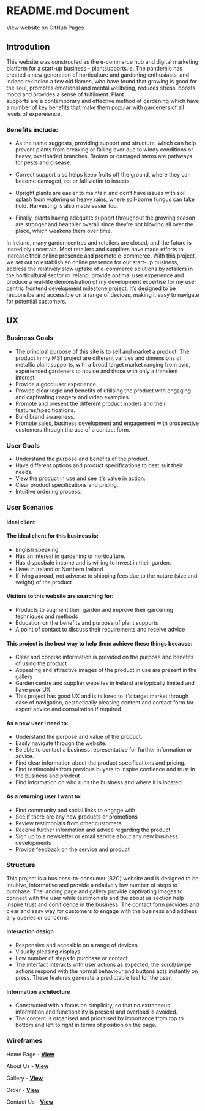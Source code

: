 # README.md Document 

View website on GitHub Pages

## Introdution

This website was constructed as the e-commerce hub and digital marketing platform for a start-up business - plantsupports.ie. The pandemic
has created a new generation of horticulture and gardening enthusiasts, and indeed rekindled a few old flames, who have found that growing 
is good for the soul, promotes emotional and mental wellbeing, reduces stress, boosts mood and  provides a sense of fulfilment. Plant  
supports are a contemporary and effective method of gardening which have a number of key benefits that make them popular with gardeners of 
all levels of expereience.

### Benefits include: 

-	As the name suggests, providing support and structure, which can help prevent plants from breaking or falling over due to windy conditions 
    or heavy, overloaded branches. Broken or damaged stems are pathways for pests and disease. 

-	Correct support also helps keep fruits off the ground, where they can become damaged, rot or fall victim to insects.  

-	Upright plants are easier to maintain and don’t have issues with soil splash from watering or heavy rains, where soil-borne fungus can take 
    hold. Harvesting is also made easier too.  

-	Finally, plants having adequate support throughout the growing season are stronger and healthier overall since they’re not blowing all over 
    the place, which weakens them over time. 

In Ireland, many garden centres and retailers are closed, and the future is incredibly uncertain. Most retailers and suppliers have made efforts 
to increase their online presence and promote e-commerce. With this project, we set out to establish an online presence for our start-up business, 
address the relatively slow uptake of e-commerce solutions by retailers in the horticultural sector in Ireland, provide optimal user experience 
and produce a real-life demonstration of my development expertise for my user centric frontend development milestone project. It’s designed to 
be responsibe and accessible on a range of devices, making it easy to navigate for potential customers. 


## UX 

### Business Goals 

- The principal purpose of this site is to sell and market a product. The product in my MS1 project are different varities and dimensions of 
  metallic plant supports, with a broad target market ranging from avid, experienced gardeners to novice and those with only a transient interest. 
- Provide a good user experience. 
- Provide clear logic and benefits of utilising the product with engaging and captivating imagery and video examples. 
- Promote and present the different product models and their features/specifications.
- Build brand awareness.
- Promote sales, business development and engagement with prospective customers through the use of a contact form.

### User Goals 

- Understand the purpose and benefits of the product.
- Have different options and product specifications to best suit their needs.
- View the product in use and see it's value in action.
- Clear product specifications and pricing.
- Intuitive ordering process. 

### User Scenarios 


#### Ideal client 


#### The ideal client for this business is: 

- English speaking.
- Has an interest in gardening or horticulture.
- Has disposbale income and is willing to invest in their garden. 
- Lives in Ireland or Northern Ireland 
- If living abroad, not adverse to shipping fees due to the nature (size and weight) of the product 

#### Visitors to this website are searching for: 

- Products to augment their garden and improve their gardening techniques and methods
- Education on the benefits and purpose of plant supports 
- A point of contact to discuss their requirements and receive advice

#### This project is the best way to help them achieve these things because: 

- Clear and concise information is provided on the purpose and benefits of using the product
- Appealing and attractive images of the product in use are present in the gallery
- Garden centre and supplier websites in Ireland are typically limited and have poor UX 
- This project has good UX and is tailored to it's target market through ease of navigation, aesthetically
  pleasing content and contact form for expert advice and consultation if required

#### As a new user I need to: 

- Understand the purpose and value of the product.
- Easily navigate through the website.
- Be able to contact a business representative for further information or advice.
- Find clear information about the product specifications and pricing. 
- Find testimonials from previous buyers to inspire confience and trust in the business and prodcut
- Find information on who runs the business and where it is located 

#### As a returning user I want to:  

- Find community and social links to engage with
- See if there are any new products or promotions 
- Review testimonials from other customers
- Receive further information and advice regarding the product 
- Sign up to a newsletter or email service about any new business developments 
- Provide feedback on the service and product


### Structure 

This project is a business-to-consumer (B2C) website and is designed to be intuitive, informative and provide a relatively low number of steps to purchase. The landing page and gallery provide 
captivating images to connect with the user while testimonials and the about us section help inspire trust and conifidence in the business. The contact form provides and clear and easy way for
customers to engage with the business and address any queries or concerns.

#### Interaction design

- Responsive and accesible on a range of devices 
- Visually pleasing displays 
- Low number of steps to purchase or contact
- The interfact interacts with user actions as expected, the scroll/swipe actions respond with the normal behaviour and buttons acts instantly on press. These features generate a predictable
  feel for the user.


#### Information architecture 

- Constructed with a focus on simplicity, so that no extraneous information and functionality is present and overload is avoided.
- The content is organised and prioritised by importance from top to bottom and left to right in terms of position on the page. 

### Wireframes 

Home Page - **[View](assets/images/wireframe1.png)** 

About Us - **[View](assets/images/wireframe2.png)**

Gallery - **[View](assets/images/wireframe3.png)**

Order - **[View](assets/images/wireframe4.png)**

Contact Us - **[View](assets/images/wireframe5.png)**




